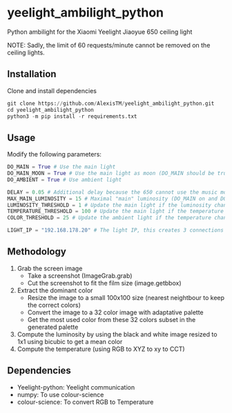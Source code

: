 # yeelight_ambilight_python
Python ambilight for the Xiaomi Yeelight Jiaoyue 650 ceiling light

NOTE: Sadly, the limit of 60 requests/minute cannot be removed on the ceiling lights.

## Installation

Clone and install dependencies

```py
git clone https://github.com/AlexisTM/yeelight_ambilight_python.git
cd yeelight_ambilight_python
python3 -m pip install -r requirements.txt
```

## Usage

Modify the following parameters:

```py
DO_MAIN = True # Use the main light
DO_MAIN_MOON = True # Use the main light as moon (DO_MAIN should be true)
DO_AMBIENT = True # Use ambient light

DELAY = 0.05 # Additional delay because the 650 cannot use the music mode
MAX_MAIN_LUMINOSITY = 15 # Maximal "main" luminosity (DO_MAIN on and DO_MAIN_MOON off)
LUMINOSITY_THRESHOLD = 1 # Update the main light if the luminosity changes of at least this
TEMPERATURE_THRESHOLD = 100 # Update the main light if the temperature changes of at least this
COLOR_THRESHOLD = 25 # Update the ambient light if the temperature changes of at least this

LIGHT_IP = "192.168.178.20" # The light IP, this creates 3 connections to allow higher rate.
```

## Methodology

1. Grab the screen image
    * Take a screenshot (ImageGrab.grab)
    * Cut the screenshot to fit the film size (image.getbbox)
2. Extract the dominant color
    * Resize the image to a small 100x100 size (nearest neightbour to keep the correct colors)
    * Convert the image to a 32 color image with adaptative palette
    * Get the most used color from these 32 colors subset in the generated palette
3. Compute the luminosity by using the black and white image resized to 1x1 using bicubic to get a mean color
4. Compute the temperature (using RGB to XYZ to xy to CCT)


## Dependencies

* Yeelight-python: Yeelight communication
* numpy: To use colour-science
* colour-science: To convert RGB to Temperature

